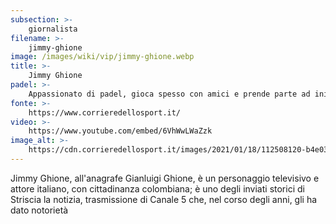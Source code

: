 ```yaml
---
subsection: >-
    giornalista
filename: >-
    jimmy-ghione
image: /images/wiki/vip/jimmy-ghione.webp
title: >-
    Jimmy Ghione
padel: >-
    Appassionato di padel, gioca spesso con amici e prende parte ad iniziative solidali come il Gilette Padel Vip del 2019. Apprezza l'agonismo e il dinamismo di questo sport, oltre che a confrontarsi con altri "giocatori" noti come lui.
fonte: >-
    https://www.corrieredellosport.it/
video: >-
    https://www.youtube.com/embed/6VhWwLWaZzk
image_alt: >-
    https://cdn.corrieredellosport.it/images/2021/01/18/112508120-b4e03bf3-f279-4751-a40d-667fbfa366bd.jpg
---
```

Jimmy Ghione, all'anagrafe Gianluigi Ghione, è un personaggio televisivo e attore italiano, con cittadinanza colombiana; è uno degli inviati storici di Striscia la notizia, trasmissione di Canale 5 che, nel corso degli anni, gli ha dato notorietà